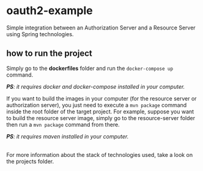 # oauth2-example
Simple integration between an Authorization Server and a Resource Server using Spring technologies.

## how to run the project
Simply go to the **dockerfiles** folder and run the `docker-compose up` command. 

***PS**: it requires docker and docker-compose installed in your computer.*



If you want to build the images in your computer (for the resource server or authorization server), you just need to execute a `mvn package` command inside the root folder of the target project. For example, suppose you want to build the resource server image, simply go to the resource-server folder then run a `mvn package` command from there. 

***PS**: it requires maven installed in your computer.*

<br>
For more information about the stack of technologies used, take a look on the projects folder.

